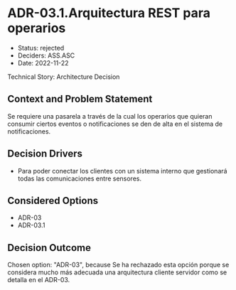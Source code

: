 # ADR-03.1.Arquitectura REST para operarios

* Status: rejected
* Deciders: ASS.ASC
* Date: 2022-11-22

Technical Story: Architecture Decision

## Context and Problem Statement

Se requiere una pasarela a través de la cual los operarios que quieran consumir ciertos eventos o notificaciones se den de alta en el sistema de notificaciones.

## Decision Drivers

* Para poder conectar los clientes con un sistema interno que gestionará todas las comunicaciones entre sensores.

## Considered Options

* ADR-03
* ADR-03.1

## Decision Outcome

Chosen option: "ADR-03", because Se ha rechazado esta opción porque se considera mucho más adecuada una arquitectura cliente servidor como se detalla en el ADR-03.
